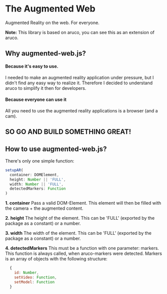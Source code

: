 # The Augmented Web
Augmented Reality on the web. For everyone.

__Note:__ This library is based on aruco, you can see this as an extension of aruco.

## Why augmented-web.js?
#### Because it's easy to use.
I needed to make an augmented reality application under pressure, but I didn't find any easy way to realize it. Therefore I decided to understand aruco to simplify it then for developers.
#### Because everyone can use it
All you need to use the augmented reality applications is a browser (and a cam).

## SO GO AND BUILD SOMETHING GREAT!

## How to use augmented-web.js?

There's only one simple function:
```javascript
setupAR(
  container: DOMElement,
  height: Number || 'FULL',
  width: Number || 'FULL',
  detectedMarkers: Function
)
```

__1. container__
Pass a valid DOM-Element. This element will then be filled with the camera + the augmented content.

__2. height__
The height of the element. This can be 'FULL' (exported by the package as a constant) or a number.

__3. width__
The width of the element. This can be 'FULL' (exported by the package as a constant) or a number.

__4. detectedMarkers__
This must be a function with one parameter: markers.
This function is always called, when aruco-markers were detected. Markers is an array of objects with the following structure:

```javascript
  {
    id: Number,
    setVideo: Function,
    setModel: Function
  }
```
